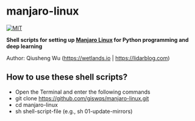 # manjaro-linux
[![MIT](https://img.shields.io/badge/License-MIT-yellow.svg)](https://opensource.org/licenses/MIT)

**Shell scripts for setting up [Manjaro Linux](https://manjaro.org/get-manjaro/) for Python programming and deep learning**

Author: Qiusheng Wu (https://wetlands.io | https://lidarblog.com)

## How to use these shell scripts?

* Open the Terminal and enter the following commands
* git clone https://github.com/giswqs/manjaro-linux.git
* cd manjaro-linux
* sh shell-script-file (e.g., sh 01-update-mirrors)